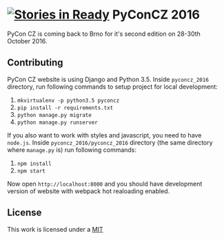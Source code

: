 [![Stories in Ready](https://badge.waffle.io/pyvec/cz.pycon.org-2016.png?label=ready&title=Ready)](https://waffle.io/pyvec/cz.pycon.org-2016)
PyConCZ 2016
============

PyCon CZ is coming back to Brno for it's second edition on 28-30th October 2016.

Contributing
------------

PyCon CZ website is using Django and Python 3.5. Inside `pyconcz_2016` directory, 
run following commands to setup project for local development:

1. `mkvirtualenv -p python3.5 pyconcz`
2. `pip install -r requirements.txt`
3. `python manage.py migrate`
4. `python manage.py runserver`

If you also want to work with styles and javascript, you need to have `node.js`. Inside `pyconcz_2016/pyconcz_2016` directory (the same directory where `manage.py` is) run following commands:

1. `npm install`
2. `npm start`

Now open `http://localhost:8000` and you should have development version of website with webpack hot realoading enabled.

License
-------

This work is licensed under a [MIT](./LICENSE.md)
